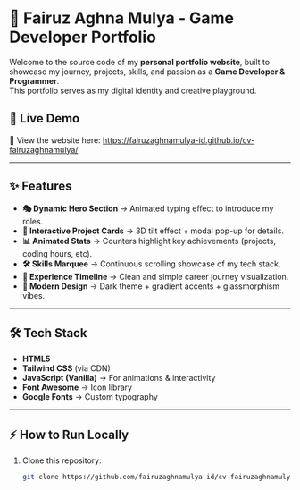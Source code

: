 # 🌌 Fairuz Aghna Mulya - Game Developer Portfolio

Welcome to the source code of my **personal portfolio website**, built to showcase my journey, projects, skills, and passion as a **Game Developer & Programmer**.  
This portfolio serves as my digital identity and creative playground.

## 🚀 Live Demo

🔗 View the website here: https://fairuzaghnamulya-id.github.io/cv-fairuzaghnamulya/

---

## ✨ Features

- **🎭 Dynamic Hero Section** → Animated typing effect to introduce my roles.  
- **📂 Interactive Project Cards** → 3D tilt effect + modal pop-up for details.  
- **📊 Animated Stats** → Counters highlight key achievements (projects, coding hours, etc).  
- **🛠 Skills Marquee** → Continuous scrolling showcase of my tech stack.  
- **📜 Experience Timeline** → Clean and simple career journey visualization.  
- **🎨 Modern Design** → Dark theme + gradient accents + glassmorphism vibes.  

---

## 🛠️ Tech Stack

- **HTML5**  
- **Tailwind CSS** (via CDN)  
- **JavaScript (Vanilla)** → For animations & interactivity  
- **Font Awesome** → Icon library  
- **Google Fonts** → Custom typography  

---

## ⚡ How to Run Locally

1. Clone this repository:
   ```bash
   git clone https://github.com/fairuzaghnamulya-id/cv-fairuzaghnamulya.git
